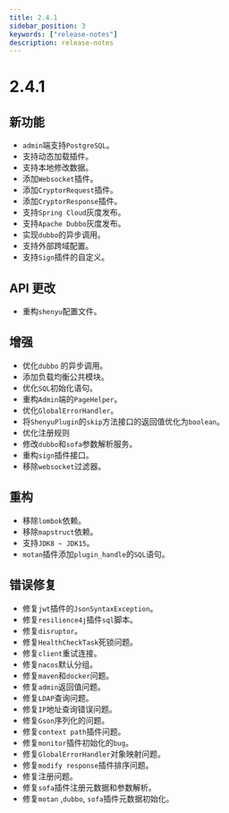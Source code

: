 ```yaml
---
title: 2.4.1
sidebar_position: 3
keywords: ["release-notes"]
description: release-notes
---
```

# 2.4.1

## 新功能

- `admin`端支持`PostgreSQL`。
- 支持动态加载插件。
- 支持本地修改数据。
- 添加`Websocket`插件。
- 添加`CryptorRequest`插件。
- 添加`CryptorResponse`插件。
- 支持`Spring Cloud`灰度发布。
- 支持`Apache Dubbo`灰度发布。
- 实现`dubbo`的异步调用。
- 支持外部跨域配置。
- 支持`Sign`插件的自定义。

## API 更改

- 重构`shenyu`配置文件。

## 增强

- 优化`dubbo` 的异步调用。
- 添加负载均衡公共模块。
- 优化`SQL`初始化语句。
- 重构`Admin`端的`PageHelper`。
- 优化`GlobalErrorHandler`。
- 将`ShenyuPlugin`的`skip`方法接口的返回值优化为`boolean`。
- 优化注册规则
- 修改`dubbo`和`sofa`参数解析服务。
- 重构`sign`插件接口。
- 移除`websocket`过滤器。

## 重构

- 移除`lombok`依赖。
- 移除`mapstruct`依赖。 
- 支持`JDK8 ~ JDK15`。
- `motan`插件添加`plugin_handle`的`SQL`语句。

## 错误修复

- 修复`jwt`插件的`JsonSyntaxException`。
- 修复`resilience4j`插件`sql`脚本。
- 修复`disruptor`。
- 修复`HealthCheckTask`死锁问题。
- 修复`client`重试连接。
- 修复`nacos`默认分组。
- 修复`maven`和`docker`问题。
- 修复`admin`返回值问题。
- 修复`LDAP`查询问题。
- 修复`IP`地址查询错误问题。
- 修复`Gson`序列化的问题。
- 修复`context path`插件问题。
- 修复`monitor`插件初始化的`bug`。
- 修复`GlobalErrorHandler`对象映射问题。
- 修复`modify response`插件排序问题。
- 修复注册问题。
- 修复`sofa`插件注册元数据和参数解析。
- 修复`motan` ,`dubbo`, `sofa`插件元数据初始化。
